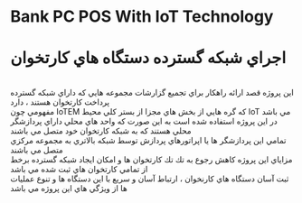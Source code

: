 # Bank PC POS With IoT Technology
# اجراي شبكه گسترده دستگاه هاي كارتخوان
<br>
اين پروژه قصد ارائه راهكار براي تجميع گزارشات مجموعه هايي كه داراي شبكه گسترده پرداخت كارتخوان هستند ، دارد <br>
مفهومي چون IoTEM كه گره هايي از بخش هاي مجزا از بستر كلي محيط IoT مي باشد در اين پروژه استفاده شده است به اين صورت كه واحد هاي محلي داراي پردازشگر محلي هستند كه به شبكه كارتخوان خود متصل مي باشند <br>
تمامي اين پردازشگر ها يا اپراتورهاي پردازش توسط شبكه بالاتري به مجموعه مركزي متصل مي باشند <br>
مزاياي اين پروژه كاهش رجوع به تك تك كارتخوان ها و امكان ايجاد شبكه گسترده برخط از تمامي كارتخوان هاي ثبت شده مي باشد <br>
ثبت آسان دستگاه هاي كارنخوان ، ارتباط آسان و سريع با اين دستگاه ها و تنوع عمليات ها از ويژگي هاي اين پروژه مي باشد <br>
